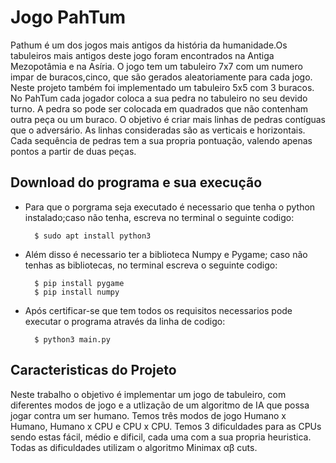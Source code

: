 # Jogo PahTum

Pathum é um dos jogos mais antigos da história da humanidade.Os tabuleiros mais antigos deste jogo foram encontrados na Antiga Mezopotâmia e na Asíria. O jogo tem um tabuleiro 7x7 com um numero impar de buracos,cinco, que são gerados aleatoriamente para cada jogo. Neste projeto também foi implementado um tabuleiro 5x5 com 3 buracos.
No PahTum cada jogador coloca a sua pedra no tabuleiro no seu devido turno. A pedra so pode ser colocada em quadrados que não contenham outra peça ou um buraco. O objetivo é criar mais linhas de pedras contíguas que o adversário. As linhas consideradas são as verticais e horizontais. Cada sequência de pedras tem a sua propria pontuação, valendo apenas pontos a partir de duas peças.

## Download do programa e sua execução
- Para que o porgrama seja executado é necessario que tenha o python instalado;caso não tenha, escreva no terminal o seguinte codigo:

		$ sudo apt install python3
- Além disso é necessario ter a biblioteca Numpy e Pygame; caso não tenhas as bibliotecas, no terminal escreva o seguinte codigo:

		$ pip install pygame
		$ pip install numpy
- Após certificar-se que tem todos os requisitos necessarios pode executar o programa através da linha de codigo:

		$ python3 main.py
  
## Caracteristicas do Projeto
Neste trabalho o objetivo é implementar um jogo de tabuleiro, com diferentes modos de jogo e a utlização de um algoritmo de IA que possa jogar contra um ser humano.
Temos três modos de jogo Humano x Humano, Humano x CPU e CPU x CPU. Temos 3 dificuldades para as CPUs sendo estas fácil, médio e dificil, cada uma com a sua propria heuristica. Todas as dificuldades utilizam o algoritmo Minimax αβ cuts.
